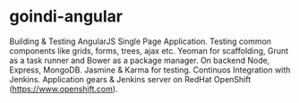 # goindi-angular
Building & Testing AngularJS Single Page Application. 
Testing common components like grids, forms, trees, ajax etc. 
Yeoman for scaffolding, Grunt as a task runner and Bower as a package manager. 
On backend Node, Express, MongoDB. 
Jasmine & Karma for testing. 
Continuos Integration with Jenkins. Application gears & Jenkins server on RedHat OpenShift (https://www.openshift.com).
